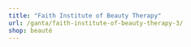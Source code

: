 ```yaml
---
title: "Faith Institute of Beauty Therapy"
url: /ganta/faith-institute-of-beauty-therapy-3/
shop: beauté
---
```


